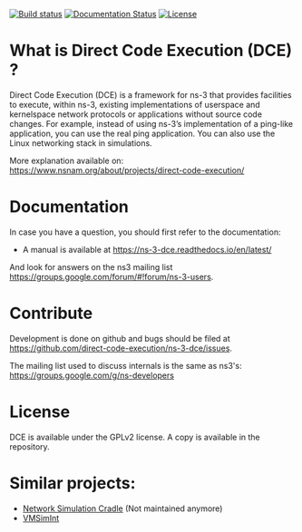[![Build status](https://circleci.com/gh/direct-code-execution/ns-3-dce.svg?style=shield&circle-token=a9cf0c7e5e7a1d1a7ff2e2e5b341706fba3ccfb2)](https://circleci.com/gh/direct-code-execution/ns-3-dce)
[![Documentation Status](https://readthedocs.org/projects/ns-3-dce/badge/?version=latest)](http://ns-3-dce.readthedocs.io/en/latest/?badge=latest)
[![License](https://img.shields.io/badge/license-GPL-brightgreen.svg)](https://www.gnu.org/licenses/old-licenses/gpl-2.0.en.html)

What is Direct Code Execution (DCE) ?
===

Direct Code Execution (DCE) is a framework for ns-3 that provides facilities to execute, within ns-3, existing implementations of userspace and kernelspace network protocols or applications without source code changes. For example, instead of using ns-3’s implementation of a ping-like application, you can use the real ping application. You can also use the Linux networking stack in simulations.


More explanation available on:
https://www.nsnam.org/about/projects/direct-code-execution/

Documentation
===

In case you have a question, you should first refer to the documentation:

* A manual is available at https://ns-3-dce.readthedocs.io/en/latest/

And look for answers on the ns3 mailing list https://groups.google.com/forum/#!forum/ns-3-users.

Contribute
===
Development is done on github and bugs should be filed at https://github.com/direct-code-execution/ns-3-dce/issues.

The mailing list used to discuss internals is the same as ns3's: https://groups.google.com/g/ns-developers

License
===
DCE is available under the GPLv2 license. A copy is available in the repository.


# Similar projects:

- [Network Simulation Cradle](https://www.nsnam.org/wiki/Network_Simulation_Cradle_Integration) (Not maintained anymore)
- [VMSimInt](http://eudl.eu/doi/10.4108/icst.simutools.2014.254623)

